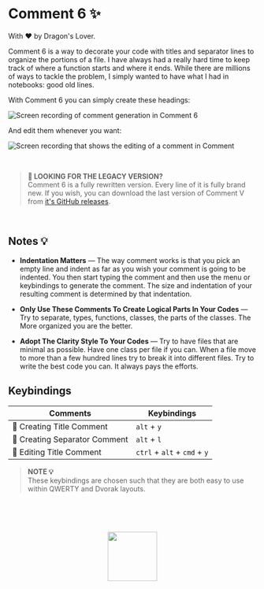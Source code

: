 # Comment 6 ✨

With ❤️ by Dragon's Lover.

Comment 6 is a way to decorate your code with titles and separator lines to organize the portions of a file. I have always had a really hard time to keep track of where a function starts and where it ends. While there are millions of ways to tackle the problem, I simply wanted to have what I had in notebooks: good old lines.

With Comment 6 you can simply create these headings:

![Screen recording of comment generation in Comment 6](https://user-images.githubusercontent.com/2157285/196059184-79542059-88da-45ff-a7a5-87cd804939bf.gif)

And edit them whenever you want:

![Screen recording that shows the editing of a comment in Comment](https://user-images.githubusercontent.com/2157285/196059190-7adef113-05ad-4727-bbc2-dd84a860c146.gif)

<br>

> **🧨 LOOKING FOR THE LEGACY VERSION?** <br>
> Comment 6 is a fully rewritten version. Every line of it is fully brand new. If you wish, you can download the last version of Comment V from [it's GitHub releases](https://github.com/pouyakary/comment/releases/tag/v11.2.0).

<br>

## Notes 💡

- **Indentation Matters** &mdash; The way comment works is that you pick an empty line and indent as far as you wish your comment is going to be indented. You then start typing the comment and then use the menu or keybindings to generate the comment. The size and indentation of your resulting comment is determined by that indentation.

- **Only Use These Comments To Create Logical Parts In Your Codes** &mdash; Try to separate, types, functions, classes, the parts of the classes. The More organized you are the better.

- **Adopt The Clarity Style To Your Codes** &mdash; Try to have files that are minimal as possible. Have one class per file if you can. When a file move to more than a few hundred lines try to break it into different files. Try to write the best code you can. It always pays the efforts.

## Keybindings

| Comments                      | Keybindings                  |
| ----------------------------- | ---------------------------- |
| 🔧 Creating Title Comment     | `alt` + `y`                  |
| 🔨 Creating Separator Comment | `alt` + `l`                  |
| 🧨 Editing Title Comment      | `ctrl` + `alt` + `cmd` + `y` |

> **NOTE 💡** <br> These keybindings are chosen such that they are both easy to use within QWERTY and Dvorak layouts.

<br><br><br>

<center>
<a href="https://kary.us">
<img width="100" src="https://user-images.githubusercontent.com/2157285/129073689-4d48b4f2-6b04-4665-91bc-896eb1d13340.png">
</a>
</center>
